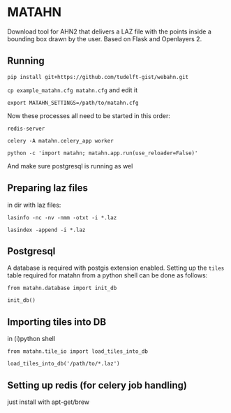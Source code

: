 MATAHN
=====

Download tool for AHN2 that delivers a LAZ file with the points inside a bounding box drawn by the user. Based on Flask and Openlayers 2.

Running
------

`pip install git+https://github.com/tudelft-gist/webahn.git`

`cp example_matahn.cfg matahn.cfg` and edit it

`export MATAHN_SETTINGS=/path/to/matahn.cfg`

Now these processes all need to be started in this order:

`redis-server`

`celery -A matahn.celery_app worker`

`python -c 'import matahn; matahn.app.run(use_reloader=False)'`

And make sure postgresql is running as wel

Preparing laz files
------
in dir with laz files:

`lasinfo -nc -nv -nmm -otxt -i *.laz`

`lasindex -append -i *.laz`

Postgresql
------
A database is required with postgis extension enabled. Setting up the `tiles` table required for matahn from a python shell can be done as follows:

`from matahn.database import init_db`

`init_db()`

Importing tiles into DB
------
in (i)python shell

`from matahn.tile_io import load_tiles_into_db`

`load_tiles_into_db('/path/to/*.laz')`

Setting up redis (for celery job handling)
------

just install with apt-get/brew
